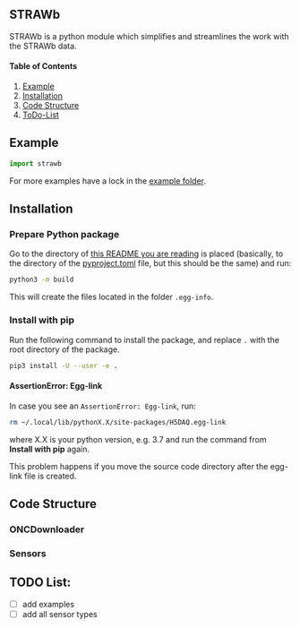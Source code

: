 ## STRAWb

STRAWb is a python module which simplifies and streamlines the work with the STRAWb data.

#### Table of Contents
1. [Example](#example)
2. [Installation](#installation)
3. [Code Structure](#code-structure)
4. [ToDo-List](#todo-list)

## Example

```python
import strawb

```
For more examples have a lock in the [example folder](./examples).

## Installation

### Prepare Python package
Go to the directory of [this README you are reading](README.md) is placed (basically, to the directory of the [pyproject.toml](pyproject.toml) file, but this should be the same) and run:
```bash
python3 -m build
```
This will create the files located in the folder `.egg-info`.

### Install with pip
Run the following command to install the package, and replace `.` with the root directory of the package. 
```bash
pip3 install -U --user -e .
```

#### AssertionError: Egg-link
In case you see an `AssertionError: Egg-link`, run:
```bash
rm ~/.local/lib/pythonX.X/site-packages/H5DAQ.egg-link
```
where X.X is your python version, e.g. 3.7 and run the command from **Install with pip** again.

This problem happens if you move the source code directory after the egg-link file is created.


## Code Structure

### ONCDownloader

### Sensors

## TODO List:
* [ ] add examples
* [ ] add all sensor types